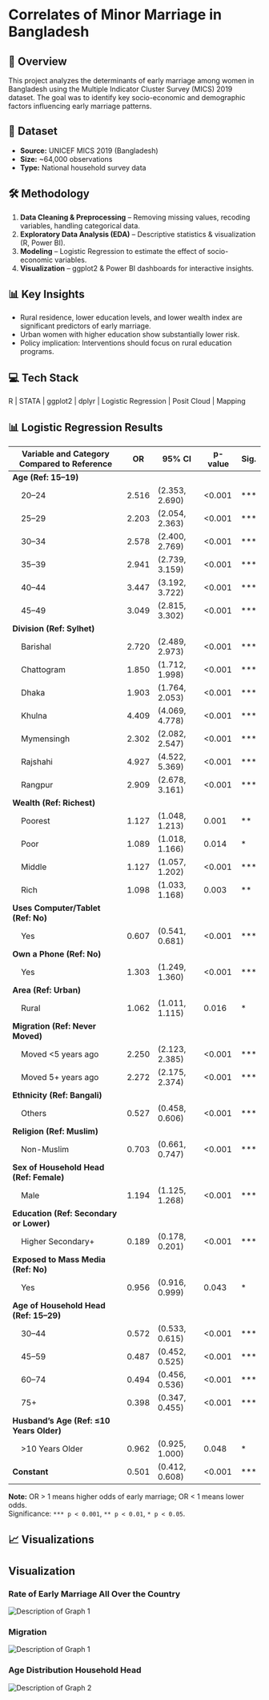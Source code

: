# Correlates of Minor Marriage in Bangladesh

## 📌 Overview
This project analyzes the determinants of early marriage among women in Bangladesh using the Multiple Indicator Cluster Survey (MICS) 2019 dataset. The goal was to identify key socio-economic and demographic factors influencing early marriage patterns.

## 📂 Dataset
- **Source:** UNICEF MICS 2019 (Bangladesh)
- **Size:** ~64,000 observations
- **Type:** National household survey data

## 🛠 Methodology
1. **Data Cleaning & Preprocessing** – Removing missing values, recoding variables, handling categorical data.
2. **Exploratory Data Analysis (EDA)** – Descriptive statistics & visualization (R, Power BI).
3. **Modeling** – Logistic Regression to estimate the effect of socio-economic variables.
4. **Visualization** – ggplot2 & Power BI dashboards for interactive insights.

## 📊 Key Insights
- Rural residence, lower education levels, and lower wealth index are significant predictors of early marriage.
- Urban women with higher education show substantially lower risk.
- Policy implication: Interventions should focus on rural education programs.

## 💻 Tech Stack
R | STATA | ggplot2 | dplyr | Logistic Regression | Posit Cloud | Mapping

## 📊 Logistic Regression Results

| Variable and Category Compared to Reference           | OR    | 95% CI          | p-value | Sig. |
|-------------------------------------------------------|-------|-----------------|---------|------|
| **Age (Ref: 15–19)**                                  |       |                 |         |      |
| &nbsp;&nbsp;&nbsp;&nbsp;20–24                         | 2.516 | (2.353, 2.690)  | <0.001  | ***  |
| &nbsp;&nbsp;&nbsp;&nbsp;25–29                         | 2.203 | (2.054, 2.363)  | <0.001  | ***  |
| &nbsp;&nbsp;&nbsp;&nbsp;30–34                         | 2.578 | (2.400, 2.769)  | <0.001  | ***  |
| &nbsp;&nbsp;&nbsp;&nbsp;35–39                         | 2.941 | (2.739, 3.159)  | <0.001  | ***  |
| &nbsp;&nbsp;&nbsp;&nbsp;40–44                         | 3.447 | (3.192, 3.722)  | <0.001  | ***  |
| &nbsp;&nbsp;&nbsp;&nbsp;45–49                         | 3.049 | (2.815, 3.302)  | <0.001  | ***  |
| **Division (Ref: Sylhet)**                            |       |                 |         |      |
| &nbsp;&nbsp;&nbsp;&nbsp;Barishal                      | 2.720 | (2.489, 2.973)  | <0.001  | ***  |
| &nbsp;&nbsp;&nbsp;&nbsp;Chattogram                    | 1.850 | (1.712, 1.998)  | <0.001  | ***  |
| &nbsp;&nbsp;&nbsp;&nbsp;Dhaka                          | 1.903 | (1.764, 2.053)  | <0.001  | ***  |
| &nbsp;&nbsp;&nbsp;&nbsp;Khulna                         | 4.409 | (4.069, 4.778)  | <0.001  | ***  |
| &nbsp;&nbsp;&nbsp;&nbsp;Mymensingh                    | 2.302 | (2.082, 2.547)  | <0.001  | ***  |
| &nbsp;&nbsp;&nbsp;&nbsp;Rajshahi                      | 4.927 | (4.522, 5.369)  | <0.001  | ***  |
| &nbsp;&nbsp;&nbsp;&nbsp;Rangpur                        | 2.909 | (2.678, 3.161)  | <0.001  | ***  |
| **Wealth (Ref: Richest)**                             |       |                 |         |      |
| &nbsp;&nbsp;&nbsp;&nbsp;Poorest                        | 1.127 | (1.048, 1.213)  | 0.001   | **   |
| &nbsp;&nbsp;&nbsp;&nbsp;Poor                           | 1.089 | (1.018, 1.166)  | 0.014   | *    |
| &nbsp;&nbsp;&nbsp;&nbsp;Middle                         | 1.127 | (1.057, 1.202)  | <0.001  | ***  |
| &nbsp;&nbsp;&nbsp;&nbsp;Rich                           | 1.098 | (1.033, 1.168)  | 0.003   | **   |
| **Uses Computer/Tablet (Ref: No)**                    |       |                 |         |      |
| &nbsp;&nbsp;&nbsp;&nbsp;Yes                             | 0.607 | (0.541, 0.681)  | <0.001  | ***  |
| **Own a Phone (Ref: No)**                             |       |                 |         |      |
| &nbsp;&nbsp;&nbsp;&nbsp;Yes                             | 1.303 | (1.249, 1.360)  | <0.001  | ***  |
| **Area (Ref: Urban)**                                 |       |                 |         |      |
| &nbsp;&nbsp;&nbsp;&nbsp;Rural                           | 1.062 | (1.011, 1.115)  | 0.016   | *    |
| **Migration (Ref: Never Moved)**                      |       |                 |         |      |
| &nbsp;&nbsp;&nbsp;&nbsp;Moved <5 years ago             | 2.250 | (2.123, 2.385)  | <0.001  | ***  |
| &nbsp;&nbsp;&nbsp;&nbsp;Moved 5+ years ago             | 2.272 | (2.175, 2.374)  | <0.001  | ***  |
| **Ethnicity (Ref: Bangali)**                          |       |                 |         |      |
| &nbsp;&nbsp;&nbsp;&nbsp;Others                          | 0.527 | (0.458, 0.606)  | <0.001  | ***  |
| **Religion (Ref: Muslim)**                            |       |                 |         |      |
| &nbsp;&nbsp;&nbsp;&nbsp;Non-Muslim                      | 0.703 | (0.661, 0.747)  | <0.001  | ***  |
| **Sex of Household Head (Ref: Female)**               |       |                 |         |      |
| &nbsp;&nbsp;&nbsp;&nbsp;Male                            | 1.194 | (1.125, 1.268)  | <0.001  | ***  |
| **Education (Ref: Secondary or Lower)**               |       |                 |         |      |
| &nbsp;&nbsp;&nbsp;&nbsp;Higher Secondary+              | 0.189 | (0.178, 0.201)  | <0.001  | ***  |
| **Exposed to Mass Media (Ref: No)**                    |       |                 |         |      |
| &nbsp;&nbsp;&nbsp;&nbsp;Yes                             | 0.956 | (0.916, 0.999)  | 0.043   | *    |
| **Age of Household Head (Ref: 15–29)**                |       |                 |         |      |
| &nbsp;&nbsp;&nbsp;&nbsp;30–44                            | 0.572 | (0.533, 0.615)  | <0.001  | ***  |
| &nbsp;&nbsp;&nbsp;&nbsp;45–59                            | 0.487 | (0.452, 0.525)  | <0.001  | ***  |
| &nbsp;&nbsp;&nbsp;&nbsp;60–74                            | 0.494 | (0.456, 0.536)  | <0.001  | ***  |
| &nbsp;&nbsp;&nbsp;&nbsp;75+                               | 0.398 | (0.347, 0.455)  | <0.001  | ***  |
| **Husband’s Age (Ref: ≤10 Years Older)**               |       |                 |         |      |
| &nbsp;&nbsp;&nbsp;&nbsp;>10 Years Older                  | 0.962 | (0.925, 1.000)  | 0.048   | *    |
| **Constant**                                          | 0.501 | (0.412, 0.608)  | <0.001  | ***  |

**Note:** OR > 1 means higher odds of early marriage; OR < 1 means lower odds.  
Significance: `*** p < 0.001`, `** p < 0.01`, `* p < 0.05`.

## 📈 Visualizations
## Visualization

### Rate of Early Marriage All Over the Country

![Description of Graph 1](Plots/Rplot01(2).png)
### Migration
![Description of Graph 1](Plots/Barplotfor_migration.png)

### Age Distribution Household Head 

![Description of Graph 2](Plots/hh.png)
